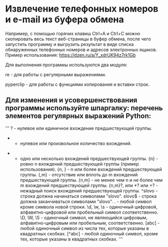 # Извлечение телефонных номеров и e-mail из буфера обмена

Например, с помощью горячих клавиш Ctrl+A и Ctrl+C можно скопировать весь текст веб-страницы в буфер обмена, после чего запустить программу и выгрузить результат в виде списка обнаруженных телефонных номеров и адресов электронных ящиков. Пример использования: https://dzen.ru/a/Y_xdrUK94z7rk1Gb

Для выполнения программы используются два модуля:

re - для работы с регулярными выражениями.

pyperclip - для работы с функциями копирования и вставки строк.



## Для изменения и усовершенствования программы используйте шпаргалку: перечень элементов регулярных выражений Python:
'''
? - нулевое или единичное вхождение предшествующей группы.
* - нулевое или произвольное количество вхождений.
+ - одно или несколько вхождений предшествующей группы.
{n} - ровно n вхождений предшествующей группы (пример использования).
{n, } - n или более вхождений предшествующей группы.
{,m} - отсутствие или вплоть до m вхождений предшествующей группы.
{n,m} - не менее чем n и не более чем m вхождений предшествующей группы.
{n,m}?, или *? или +? - нежадный поиск вхождений предшествующей группы.
^slovo - строка должна начинаться символами "slovo".
slovo$ - строка должна заканчиваться символами "slovo".
. - любой символ кроме символа новой строки.
\d, \w, \s - одиночный цифровой, алфавитно-цифровой или пробельный символ соответственно.
\D, \W, \S - одиночный символ, не являющийся цифровым, алфавитно-цифровым или пробельным, соответственно.
[abc] - любой одиночный символ из числа тех, которые указаны в квадратных скобках.
[^abc] - любой одиночный символ, кроме тех, которые указаны в квадратных скобках.
'''
